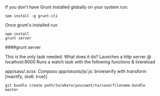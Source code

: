 
If you don't have Grunt installed globally on your system run:

```
npm install -g grunt-cli
```

Once grunt's installed run

```
npm install
grunt server
```

####grunt server

This is the only task needed. What does it do? Launches a http server @ localhost:9000 Runs a watch task with the following functions & livereload

app/sass/*.scss: Compass
app/assets/js/*.js: browserify with transform [reactify, {es6: true}]


`git bundle create path/to/where/you/want/to/save/filename.bundle master`

